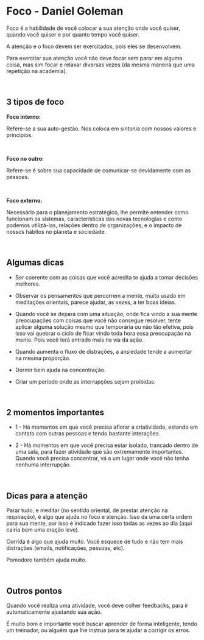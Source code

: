 
# Foco - Daniel Goleman

Foco é a habilidade de você colocar a sua atenção onde você quiser, quando você quiser e por quanto tempo você quiser.

A atenção e o foco devem ser exercitados, pois eles se desenvolvem.

Para exercitar sua atenção você não deve focar sem parar em alguma coisa, mas sim focar e relaxar diversas vezes (da mesma maneira que uma repetição na academia).

<br>

3 tipos de foco
---

<b>Foco interno: </b>

Refere-se a sua auto-gestão.
Nos coloca em sintonia com nossos valores e princípios.

<br>

<b>Foco no outro:</b>

Refere-se é sobre sua capacidade de comunicar-se devidamente com as pessoas.

<br>

<b>Foco externo:</b>

Necessário para o planejamento estratégico, lhe permite entender como funcionam os sistemas, características das novas tecnologias e como podemos utilizá-las, relações dentro de organizações, e o impacto de nossos hábitos no planeta e sociedade.

<br>

Algumas dicas
---

- Ser coerente com as coisas que você acredita te ajuda a tomar decisões melhores.

- Observar os pensamentos que percorrem a mente, muito usado em meditações orientais, parece ajudar, as vezes, a ter boas ideias.

- Quando você se depara com uma situação, onde fica vindo a sua mente preocupações com coisas que você não consegue resolver, tente aplicar alguma solução mesmo que temporária ou não tão efetiva, pois isso vai quebrar o ciclo de ficar vindo toda hora essa preocupação na mente. Pois você terá entrado mais na via da ação.

- Quando aumenta o fluxo de distrações, a ansiedade tende a aumentar na mesma proporção.

- Dormir bem ajuda na concentração.

- Criar um período onde as interrupções sejam proibidas.

<br>

2 momentos importantes
---

- 1 - Há momentos em que você precisa aflorar a criatividade, estando em contato com outras pessoas e tendo bastante interações.

- 2 - Há momentos em que você precisa estar isolado, trancado dentro de uma sala, para fazer atividade que são extremamente importantes. Quando você precisa concentrar, vá a um lugar onde você não tenha nenhuma interrupção.

<br>

Dicas para a atenção
---

Parar tudo, e meditar (no sentido oriental, de prestar atenção na respiração), é algo que ajuda no foco e atenção. Isso da uma certa ordem para sua mente, por isso é indicado fazer isso todas as vezes ao dia (aqui cairia bem uma oração leve).

Corrida é algo que ajuda muito. Você esquece de tudo e não tem mais distrações (emails, notificações, pessoas, etc).

Pomodoro também ajuda muito.

<br>

Outros pontos
---

Quando você realiza uma atividade, você deve colher feedbacks, para ir automaticamente ajustando sua ação.

É muito bom e importante você buscar aprender de forma inteligente, tendo um treinador, ou alguém que lhe instrua para te ajudar a corrigir os erros.


